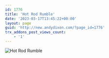 ```yaml
---
id: 1776
title: 'Hot Rod Rumble'
date: '2023-03-17T13:45:22+00:00'
layout: page
guid: 'http://new.andydixon.com/?page_id=1776'
trx_addons_post_views_count:
    - '1'
---
```


![Hot Rod Rumble](https://i0.wp.com/assets.g8x2.ldn.idrivee2-23.com/posters/Hot%20Rod%20Rumble%2001.jpg?w=1200&ssl=1 "Hot Rod Rumble")
